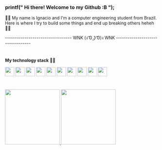 ### printf(" Hi there! Welcome to my Github :B ");

 :man_technologist: My name is Ignacio and I'm a computer engineering student from Brazil.
  Here is where I try to build some things and end up breaking others heheh :ok_man:
  
  ---------------------------------- WNK (ง ͡ʘ ͜ʖ ͡ʘ)ง WNK ----------------------------------
 <h1></h1>
 
 **My technology stack** :man_technologist:
    <div>
 <img src="https://cdn.jsdelivr.net/gh/devicons/devicon/icons/git/git-original.svg" width="30" height="30"/>
 <img src="https://cdn.jsdelivr.net/gh/devicons/devicon/icons/c/c-plain.svg" width="30" height="30"/>
  <img src="https://cdn.jsdelivr.net/gh/devicons/devicon/icons/java/java-original.svg" width="30" height="30"/>
  <img src="https://cdn.jsdelivr.net/gh/devicons/devicon/icons/spring/spring-original.svg" width="30" height="30"/>
  <img src="https://cdn.jsdelivr.net/gh/devicons/devicon/icons/python/python-original.svg" width="30" height="30"/>
  <img src="https://cdn.jsdelivr.net/gh/devicons/devicon/icons/vscode/vscode-original.svg" width="30" height="30"/>
  <img src="https://cdn.jsdelivr.net/gh/devicons/devicon/icons/dart/dart-original.svg" width="30" height="30"/>
  <img src="https://cdn.jsdelivr.net/gh/devicons/devicon/icons/flutter/flutter-original.svg" width="30" height="30"/>
  <img src="https://cdn.jsdelivr.net/gh/devicons/devicon/icons/mysql/mysql-original.svg" width="30" height="30"/>
  <img src="https://cdn.jsdelivr.net/gh/devicons/devicon/icons/linux/linux-original.svg" width="30" height="30"/>
  <div>
    <h1></h1>
<div>
<a href="https://github.com/ignssj">
<img height="180em" src="https://github-readme-stats.vercel.app/api/top-langs/?username=ignssj&layout=compact&langs_count=7&theme=dracula"/>
<img height="180em" src="https://github-readme-stats.vercel.app/api?username=ignssj&show_icons=true&theme=dracula&include_all_commits=true&count_private=true"/>
</div>
  
  
